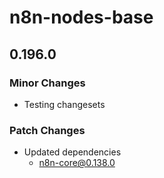 # n8n-nodes-base

## 0.196.0

### Minor Changes

- Testing changesets

### Patch Changes

- Updated dependencies
  - n8n-core@0.138.0
